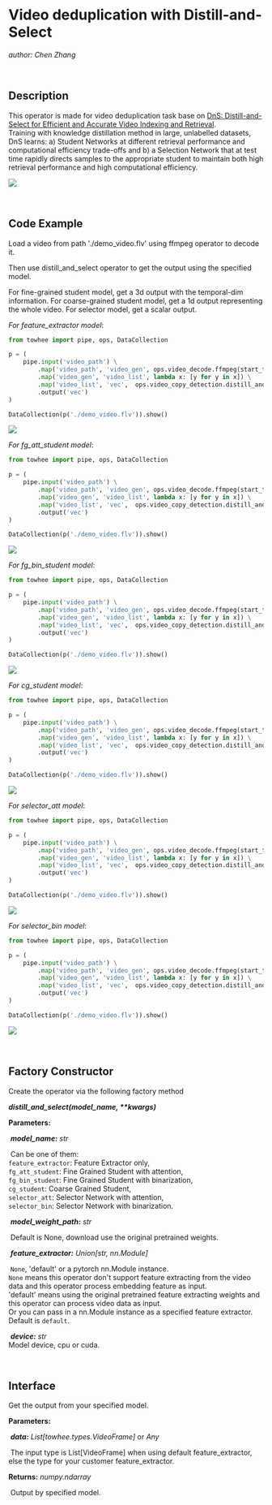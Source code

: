 # Video deduplication with Distill-and-Select

*author: Chen Zhang*


<br />




## Description

This operator is made for video deduplication task base on [DnS: Distill-and-Select for Efficient and Accurate Video Indexing and Retrieval](https://arxiv.org/abs/2106.13266).  
Training with knowledge distillation method in large, unlabelled datasets, DnS learns: a) Student Networks at different retrieval performance and computational efficiency trade-offs and b) a Selection Network that at test time rapidly directs samples to the appropriate student to maintain both high retrieval performance and high computational efficiency.

![](DnS.png)

<br />


## Code Example

Load a video from path './demo_video.flv' using ffmpeg operator to decode it.

Then use distill_and_select operator to get the output using the specified model.

For fine-grained student model, get a 3d output with the temporal-dim information. For coarse-grained student model, get a 1d output representing the whole video. For selector model, get a scalar output.

 *For feature_extractor model*:

```python
from towhee import pipe, ops, DataCollection

p = (
    pipe.input('video_path') \
        .map('video_path', 'video_gen', ops.video_decode.ffmpeg(start_time=0.0, end_time=1000.0, sample_type='time_step_sample', args={'time_step': 1})) \
        .map('video_gen', 'video_list', lambda x: [y for y in x]) \
        .map('video_list', 'vec',  ops.video_copy_detection.distill_and_select(model_name='feature_extractor', device='cuda:0')) \
        .output('vec')
)

DataCollection(p('./demo_video.flv')).show()
```
![](output_imgs/feature_extractor.png)


 *For fg_att_student model*:

```python
from towhee import pipe, ops, DataCollection

p = (
    pipe.input('video_path') \
        .map('video_path', 'video_gen', ops.video_decode.ffmpeg(start_time=0.0, end_time=1000.0, sample_type='time_step_sample', args={'time_step': 1})) \
        .map('video_gen', 'video_list', lambda x: [y for y in x]) \
        .map('video_list', 'vec',  ops.video_copy_detection.distill_and_select(model_name='fg_att_student', device='cuda:0')) \
        .output('vec')
)

DataCollection(p('./demo_video.flv')).show()
```
![](output_imgs/fg_att_student.png)


 *For fg_bin_student model*:

```python
from towhee import pipe, ops, DataCollection

p = (
    pipe.input('video_path') \
        .map('video_path', 'video_gen', ops.video_decode.ffmpeg(start_time=0.0, end_time=1000.0, sample_type='time_step_sample', args={'time_step': 1})) \
        .map('video_gen', 'video_list', lambda x: [y for y in x]) \
        .map('video_list', 'vec',  ops.video_copy_detection.distill_and_select(model_name='fg_bin_student', device='cuda:0')) \
        .output('vec')
)

DataCollection(p('./demo_video.flv')).show()
```
![](output_imgs/fg_bin_student.png)


 *For cg_student model*:

```python
from towhee import pipe, ops, DataCollection

p = (
    pipe.input('video_path') \
        .map('video_path', 'video_gen', ops.video_decode.ffmpeg(start_time=0.0, end_time=1000.0, sample_type='time_step_sample', args={'time_step': 1})) \
        .map('video_gen', 'video_list', lambda x: [y for y in x]) \
        .map('video_list', 'vec',  ops.video_copy_detection.distill_and_select(model_name='cg_student', device='cuda:0')) \
        .output('vec')
)

DataCollection(p('./demo_video.flv')).show()
```
![](output_imgs/cg_student.png)


 *For selector_att model*:

```python
from towhee import pipe, ops, DataCollection

p = (
    pipe.input('video_path') \
        .map('video_path', 'video_gen', ops.video_decode.ffmpeg(start_time=0.0, end_time=1000.0, sample_type='time_step_sample', args={'time_step': 1})) \
        .map('video_gen', 'video_list', lambda x: [y for y in x]) \
        .map('video_list', 'vec',  ops.video_copy_detection.distill_and_select(model_name='selector_att', device='cuda:0')) \
        .output('vec')
)

DataCollection(p('./demo_video.flv')).show()
```
![](output_imgs/selector_att.png)


 *For selector_bin model*:

```python
from towhee import pipe, ops, DataCollection

p = (
    pipe.input('video_path') \
        .map('video_path', 'video_gen', ops.video_decode.ffmpeg(start_time=0.0, end_time=1000.0, sample_type='time_step_sample', args={'time_step': 1})) \
        .map('video_gen', 'video_list', lambda x: [y for y in x]) \
        .map('video_list', 'vec',  ops.video_copy_detection.distill_and_select(model_name='selector_bin', device='cuda:0')) \
        .output('vec')
)

DataCollection(p('./demo_video.flv')).show()
```
![](output_imgs/selector_bin.png)



<br />



## Factory Constructor

Create the operator via the following factory method

***distill_and_select(model_name, \*\*kwargs)***

**Parameters:**

​   ***model_name:*** *str*

​  Can be one of them:  
`feature_extractor`: Feature Extractor only,  
`fg_att_student`: Fine Grained Student with attention,  
`fg_bin_student`: Fine Grained Student with binarization,  
`cg_student`: Coarse Grained Student,  
`selector_att`: Selector Network with attention,  
`selector_bin`: Selector Network with binarization.  


​   ***model_weight_path:*** *str*

​   Default is None, download use the original pretrained weights. 

​   ***feature_extractor:*** *Union[str, nn.Module]*

​   `None`, 'default' or a pytorch nn.Module instance.  
`None` means this operator don't support feature extracting from the video data and this operator process embedding feature as input.  
'default' means using the original pretrained feature extracting weights and this operator can process video data as input.  
Or you can pass in a nn.Module instance as a specified feature extractor.  
Default is `default`.

​   ***device:*** *str*  
​  Model device, cpu or cuda.

<br />



## Interface

Get the output from your specified model.

**Parameters:**

​	***data:*** *List[towhee.types.VideoFrame]*  or *Any*

​  The input type is List[VideoFrame] when using default feature_extractor, else the type for your customer feature_extractor. 
	



**Returns:** *numpy.ndarray*

​  Output by specified model.




